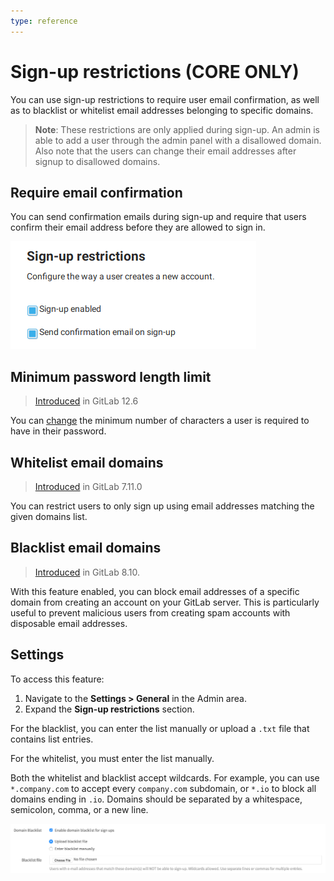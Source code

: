 ```yaml
---
type: reference
---
```


# Sign-up restrictions **(CORE ONLY)**

You can use sign-up restrictions to require user email confirmation, as well as
to blacklist or whitelist email addresses belonging to specific domains.

>**Note**: These restrictions are only applied during sign-up. An admin is
able to add a user through the admin panel with a disallowed domain. Also
note that the users can change their email addresses after signup to
disallowed domains.

## Require email confirmation

You can send confirmation emails during sign-up and require that users confirm
their email address before they are allowed to sign in.

![Email confirmation](img/email_confirmation.png)

## Minimum password length limit

> [Introduced](https://gitlab.com/gitlab-org/gitlab/merge_requests/20661) in GitLab 12.6

You can [change](../../../security/password_length_limits.md#modify-minimum-password-length-using-gitlab-ui) the minimum number of characters a user is required to have in their password.

## Whitelist email domains

> [Introduced][ce-598] in GitLab 7.11.0

You can restrict users to only sign up using email addresses matching the given
domains list.

## Blacklist email domains

> [Introduced][ce-5259] in GitLab 8.10.

With this feature enabled, you can block email addresses of a specific domain
from creating an account on your GitLab server. This is particularly useful
to prevent malicious users from creating spam accounts with disposable email
addresses.

## Settings

To access this feature:

1. Navigate to the **Settings > General** in the Admin area.
1. Expand the **Sign-up restrictions** section.

For the blacklist, you can enter the list manually or upload a `.txt` file that
contains list entries.

For the whitelist, you must enter the list manually.

Both the whitelist and blacklist accept wildcards. For example, you can use
`*.company.com` to accept every `company.com` subdomain, or `*.io` to block all
domains ending in `.io`. Domains should be separated by a whitespace,
semicolon, comma, or a new line.

![Domain Blacklist](img/domain_blacklist.png)

<!-- ## Troubleshooting

Include any troubleshooting steps that you can foresee. If you know beforehand what issues
one might have when setting this up, or when something is changed, or on upgrading, it's
important to describe those, too. Think of things that may go wrong and include them here.
This is important to minimize requests for support, and to avoid doc comments with
questions that you know someone might ask.

Each scenario can be a third-level heading, e.g. `### Getting error message X`.
If you have none to add when creating a doc, leave this section in place
but commented out to help encourage others to add to it in the future. -->

[ce-5259]: https://gitlab.com/gitlab-org/gitlab-foss/merge_requests/5259
[ce-598]: https://gitlab.com/gitlab-org/gitlab-foss/merge_requests/598
